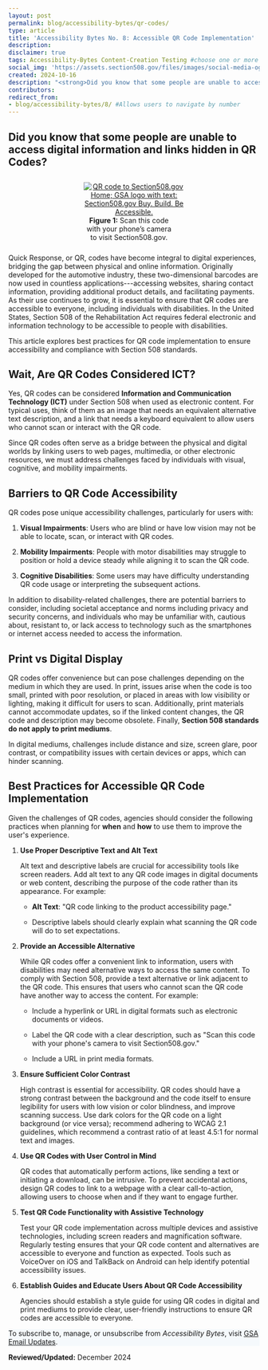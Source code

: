 ```yaml
---
layout: post
permalink: blog/accessibility-bytes/qr-codes/
type: article
title: 'Accessibility Bytes No. 8: Accessible QR Code Implementation'
description: 
disclaimer: true
tags: Accessibility-Bytes Content-Creation Testing #choose one or more (comma separated): Accessibility-Bytes, Acquisition, Content-Creation, Design-and-Develop, Events, Policy-and-Management, Testing 
social_img: 'https://assets.section508.gov/files/images/social-media-og-image-bytes.jpg'
created: 2024-10-16
description: "<strong>Did you know that some people are unable to access digital information and links hidden in QR Codes?</strong><p>Since QR codes often serve as a bridge between the physical and digital worlds by linking users to web pages, multimedia, or other electronic resources, we must understand and address challenges faced by individuals with visual, cognitive, and mobility impairments."
contributors: 
redirect_from:
- blog/accessibility-bytes/8/ #Allows users to navigate by number
---
```

<h2 style="line-height:1.2;">Did you know that some people are unable to access digital information and links hidden in QR Codes?</h2>

<div class="tablet:grid-col" style="margin: auto; max-width: 40%; text-align: center; padding: 10px 0px">
   <div class="margin-top-1"><a href="https://www.section508.gov"><img src="https://assets.section508.gov/assets/images/byte-008-figure-1.jpg" alt="QR code to Section508.gov Home; GSA logo with text: Section508.gov Buy. Build. Be Accessible." aria-describedby="figure-1" class="border-2px border-base-light shadow-2 padding-1"></a>
   </div>
   <div class="font-mono-3xs margin-x-auto auto" style="max-width: 90%; text-align: center;"><span id="figure-1"><strong>Figure 1:</strong> Scan this code with your phone’s camera to visit Section508.gov.</span>
   </div>
</div>

Quick Response, or QR, codes have become integral to digital experiences, bridging the gap between physical and online information. Originally developed for the automotive industry, these two-dimensional barcodes are now used in countless applications---accessing websites, sharing contact information, providing additional product details, and facilitating payments. As their use continues to grow, it is essential to ensure that QR codes are accessible to everyone, including individuals with disabilities. In the United States, Section 508 of the Rehabilitation Act requires federal electronic and information technology to be accessible to people with disabilities. 

This article explores best practices for QR code implementation to ensure accessibility and compliance with Section 508 standards.

## Wait, Are QR Codes Considered ICT?

Yes, QR codes can be considered **Information and Communication Technology (ICT)** under Section 508 when used as electronic content. For typical uses, think of them as an image that needs an equivalent alternative text description, and a link that needs a keyboard equivalent to allow users who cannot scan or interact with the QR code.

Since QR codes often serve as a bridge between the physical and digital worlds by linking users to web pages, multimedia, or other electronic resources, we must address challenges faced by individuals with visual, cognitive, and mobility impairments.

## Barriers to QR Code Accessibility

QR codes pose unique accessibility challenges, particularly for users with:

1.  **Visual Impairments**: Users who are blind or have low vision may not be able to locate, scan, or interact with QR codes.

2.  **Mobility Impairments**: People with motor disabilities may struggle to position or hold a device steady while aligning it to scan the QR code.

3.  **Cognitive Disabilities**: Some users may have difficulty understanding QR code usage or interpreting the subsequent actions.

In addition to disability-related challenges, there are potential barriers to consider, including societal acceptance and norms including privacy and security concerns, and individuals who may be unfamiliar with, cautious about, resistant to, or lack access to technology such as the smartphones or internet access needed to access the information.

## Print vs Digital Display

QR codes offer convenience but can pose challenges depending on the medium in which they are used. In print, issues arise when the code is too small, printed with poor resolution, or placed in areas with low visibility or lighting, making it difficult for users to scan. Additionally, print materials cannot accommodate updates, so if the linked content changes, the QR code and description may become obsolete. Finally, **Section 508 standards do not apply to print mediums**.

In digital mediums, challenges include distance and size, screen glare, poor contrast, or compatibility issues with certain devices or apps, which can hinder scanning.

## Best Practices for Accessible QR Code Implementation

Given the challenges of QR codes, agencies should consider the following practices when planning for **when** and **how** to use them to improve the user's experience.

1. **Use Proper Descriptive Text and Alt Text**

   Alt text and descriptive labels are crucial for accessibility tools like screen readers. Add alt text to any QR code images in digital documents or web content, describing the purpose of the code rather than its appearance. For example:

    -   **Alt Text**: "QR code linking to the product accessibility page."

    -   Descriptive labels should clearly explain what scanning the QR code will do to set expectations.

2. **Provide an Accessible Alternative**

   While QR codes offer a convenient link to information, users with disabilities may need alternative ways to access the same content. To comply with Section 508, provide a text alternative or link adjacent to the QR code. This ensures that users who cannot scan the QR code have another way to access the content. For example:

    -   Include a hyperlink or URL in digital formats such as electronic documents or videos.

    -   Label the QR code with a clear description, such as "Scan this code with your phone's camera to visit Section508.gov."

    -   Include a URL in print media formats.

3. **Ensure Sufficient Color Contrast**

   High contrast is essential for accessibility. QR codes should have a strong contrast between the background and the code itself to ensure legibility for users with low vision or color blindness, and improve scanning success. Use dark colors for the QR code on a light background (or vice versa); recommend adhering to WCAG 2.1 guidelines, which recommend a contrast ratio of at least 4.5:1 for normal text and images.

4. **Use QR Codes with User Control in Mind**

   QR codes that automatically perform actions, like sending a text or initiating a download, can be intrusive. To prevent accidental actions, design QR codes to link to a webpage with a clear call-to-action, allowing users to choose when and if they want to engage further.

5. **Test QR Code Functionality with Assistive Technology**

   Test your QR code implementation across multiple devices and assistive technologies, including screen readers and magnification software. Regularly testing ensures that your QR code content and alternatives are accessible to everyone and function as expected. Tools such as VoiceOver on iOS and TalkBack on Android can help identify potential accessibility issues.

6. **Establish Guides and Educate Users About QR Code Accessibility**

   Agencies should establish a style guide for using QR codes in digital and print mediums to provide clear, user-friendly instructions to ensure QR codes are accessible to everyone.

<div class="border-base radius-lg border-1px padding-1" style="width: 100%; background-color: #f5f9fc;">
To subscribe to, manage, or unsubscribe from <em>Accessibility Bytes</em>, visit <a href="https://public.govdelivery.com/accounts/USGSA/subscriber/new?topic_id=USGSA_1324" target="_blank" class="usa-link--external">GSA Email Updates</a>.
</div>

**Reviewed/Updated:** December 2024